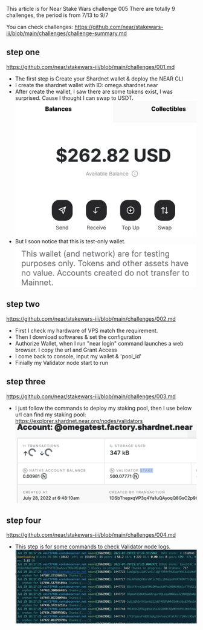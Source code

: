 This article is for Near Stake Wars challenge 005
There are totally 9 challenges, the period is from 7/13 to 9/7

You can check challenges: https://github.com/near/stakewars-iii/blob/main/challenges/challenge-summary.md

## step one
https://github.com/near/stakewars-iii/blob/main/challenges/001.md
* The first step is Create your Shardnet wallet & deploy the NEAR CLI
* I create the shardnet wallet with ID: omega.shardnet.near
* After create the wallet, I saw there are some tokens exist, I was surprised. Cause I thought I can swap to USDT.
![image.png](wallet.png)
* But I soon notice that this is test-only wallet.
![image.png](test-only.png)

## step two
https://github.com/near/stakewars-iii/blob/main/challenges/002.md
* First I check my hardware of VPS match the requirement.
* Then I download softwares & set the configuration
* Authorize Wallet, when I run "near login" command launches a web browser. I copy the url and Grant Access
* I come back to console, input my wallet & 'pool_id'
* Finially my Validator node start to run

## step three
https://github.com/near/stakewars-iii/blob/main/challenges/003.md
* I just follow the commands to deploy my staking pool, then I use below url can find my staking pool:
https://explorer.shardnet.near.org/nodes/validators
![image.png](stakingpool.png)

## step four
https://github.com/near/stakewars-iii/blob/main/challenges/004.md
* This step is for some commands to check Validator node logs.
![image.png](nearlog.png)

